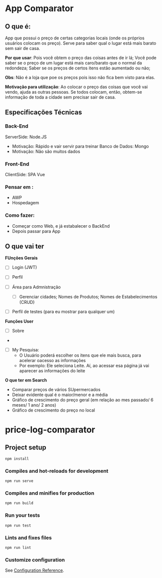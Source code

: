 # App Comparator

## O que é:

App que possui o preço de certas categorias locais (onde os próprios usuários colocam os preço). Serve para saber qual o lugar está mais barato sem sair de casa.

**Por que usar**: Pois você obtem o preço das coisas antes de ir lá; Você pode saber se o preço de um lugar está mais caro/barato que o normal da redondeza; Saber se os preços de certos itens estâo aumentado ou não;

**Obs**: Não é a loja que poe os preços pois isso não fica bem visto para elas.

**Motivação para utilização**: Ao colocar o preço das coisas que você vai vendo, ajuda as outras pessoas. Se todos colocam, então, obtem-se informaçâo de toda a cidade sem precisar sair de casa.

## Especificações Técnicas

### Back-End

ServerSide: Node.JS
+ Motivação: Rápido e vair servir para treinar
Banco de Dados: Mongo
+ Motivação: Não são muitos dados

### Front-End

ClientSide: SPA Vue

### Pensar em :

+ AWP
+ Hospedagem

### Como fazer:

+ Começar como Web, e já estabalecer o BackEnd
+ Depois passar para App

## O que vai ter

**FUnções Gerais**
+ [ ] Login (JWT)
+ [ ] Perfil
+ [ ] Área para Admnistração
  - [ ] Gerenciar cidades; Nomes de Produtos; Nomes de Estabelecimentos (CRUD)
+ [ ] Perfil de testes (para eu mostrar para qualquer um)


**Funções User**
+ [ ] Sobre
+
+ [ ] My Pesquisa:
  + O Usuário poderá escolher os itens que ele mais busca, para acelerar oacesso as informações
  + Por exemplo: Ele seleciona Leite. Aí, ao acessar esa página já vai aparecer as informações do leite

**O que ter em Search**
+ Comparar preços de vários SUpermercados
+ Deixar evidente qual é o maior/menor e a média
+ Gráfico de crescimento do preço geral (em relaçâo ao mes passado/ 6 meses/ 1 ano/ 2 anos)
+ Gráfico de crescimento do preço no local








# price-log-comparator

## Project setup
```
npm install
```

### Compiles and hot-reloads for development
```
npm run serve
```

### Compiles and minifies for production
```
npm run build
```

### Run your tests
```
npm run test
```

### Lints and fixes files
```
npm run lint
```

### Customize configuration
See [Configuration Reference](https://cli.vuejs.org/config/).
